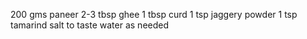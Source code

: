 200 gms paneer
2-3 tbsp ghee
1 tbsp curd
1 tsp jaggery powder
1 tsp tamarind
salt to taste
water as needed